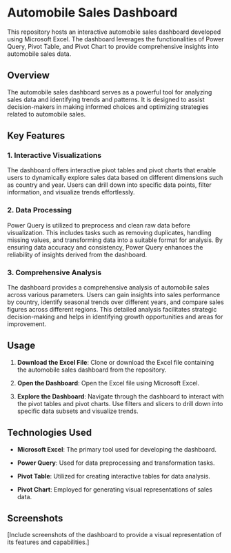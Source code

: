 # Automobile Sales Dashboard

This repository hosts an interactive automobile sales dashboard developed using Microsoft Excel. The dashboard leverages the functionalities of Power Query, Pivot Table, and Pivot Chart to provide comprehensive insights into automobile sales data.

## Overview

The automobile sales dashboard serves as a powerful tool for analyzing sales data and identifying trends and patterns. It is designed to assist decision-makers in making informed choices and optimizing strategies related to automobile sales.

## Key Features

### 1. Interactive Visualizations

The dashboard offers interactive pivot tables and pivot charts that enable users to dynamically explore sales data based on different dimensions such as country and year. Users can drill down into specific data points, filter information, and visualize trends effortlessly.

### 2. Data Processing

Power Query is utilized to preprocess and clean raw data before visualization. This includes tasks such as removing duplicates, handling missing values, and transforming data into a suitable format for analysis. By ensuring data accuracy and consistency, Power Query enhances the reliability of insights derived from the dashboard.

### 3. Comprehensive Analysis

The dashboard provides a comprehensive analysis of automobile sales across various parameters. Users can gain insights into sales performance by country, identify seasonal trends over different years, and compare sales figures across different regions. This detailed analysis facilitates strategic decision-making and helps in identifying growth opportunities and areas for improvement.

## Usage

1. **Download the Excel File**: Clone or download the Excel file containing the automobile sales dashboard from the repository.
  
2. **Open the Dashboard**: Open the Excel file using Microsoft Excel.
  
3. **Explore the Dashboard**: Navigate through the dashboard to interact with the pivot tables and pivot charts. Use filters and slicers to drill down into specific data subsets and visualize trends.

## Technologies Used

- **Microsoft Excel**: The primary tool used for developing the dashboard.
  
- **Power Query**: Used for data preprocessing and transformation tasks.
  
- **Pivot Table**: Utilized for creating interactive tables for data analysis.
  
- **Pivot Chart**: Employed for generating visual representations of sales data.

## Screenshots

[Include screenshots of the dashboard to provide a visual representation of its features and capabilities.]


